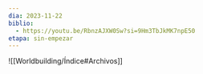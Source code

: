 ```yaml
---
dia: 2023-11-22
biblio:
  - https://youtu.be/RbnzAJXW0Sw?si=9Hm3TbJkMK7npE50
etapa: sin-empezar
---
```









![[Worldbuilding/Índice#Archivos]]